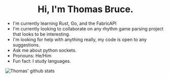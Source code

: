 <h1 align="center">Hi, I'm Thomas Bruce.</h1>

- I'm currently learning Rust, Go, and the FabricAPI
- I'm currently looking to collaborate on any rhythm game parsing project that looks to be interesting.
- I'm looking for help with anything really, my code is open to any suggestions.
- Ask me about python sockets.
- Pronouns: He/Him
- Fun fact: I study languages.

![Thomas' github stats](https://github-readme-stats.vercel.app/api?username=thomasbr404)

